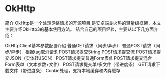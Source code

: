# OkHttp
简介
OkHttp是一个处理网络请求的开源项目,是安卓端最火热的轻量级框架，本文主要介绍OkHttp3的基本使用方法。 结合自己的项目经验，主要从以下几方面介绍： 

OkHttpClient基本参数配置介绍 
普通GET请求（同步/异步） 
普通POST请求（同步/异步） 
根据tag取消请求 
POST请求提交String 
POST请求提交流 
POST请求提交JSON（实体转JSON） 
POST请求提交普通Form表单 
POST请求提交混合Form表单（文本参数+文件） 
POST请求提交单/多文件（带进度条） 
GET请求下载文件（带进度条）
Cookie处理，支持本地缓存和内存缓存
